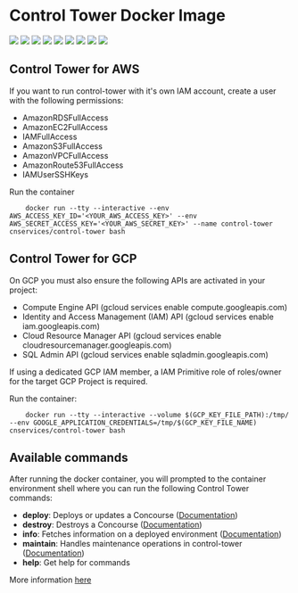 # Control Tower Docker Image

[![](https://img.shields.io/docker/pulls/cnservices/control-tower.svg)](https://hub.docker.com/r/cnservices/control-tower/)
[![](hhttps://img.shields.io/docker/build/cnservices/control-tower)](https://hub.docker.com/r/cnservices/control-tower/)
[![](https://img.shields.io/docker/automated/cnservices/control-tower)](https://hub.docker.com/r/cnservices/control-tower/)
[![](https://img.shields.io/docker/stars/cnservices/control-tower)](https://hub.docker.com/r/cnservices/control-tower/)
[![](https://img.shields.io/github/license/cn-cicd/control-tower)](https://github.com/cn-cicd/control-tower)
[![](https://img.shields.io/github/issues/cn-cicd/control-tower)](https://github.com/cn-cicd/control-tower)
[![](https://img.shields.io/github/issues-closed/cn-cicd/control-tower)](https://github.com/cn-cicd/control-tower)
[![](https://img.shields.io/github/languages/code-size/cn-cicd/control-tower)](https://github.com/cn-cicd/control-tower)
[![](https://img.shields.io/github/repo-size/cn-cicd/control-tower)](https://github.com/cn-cicd/control-tower)

## Control Tower for AWS

If you want to run control-tower with it's own IAM account, create a user with the following permissions:
- AmazonRDSFullAccess
- AmazonEC2FullAccess
- IAMFullAccess
- AmazonS3FullAccess
- AmazonVPCFullAccess
- AmazonRoute53FullAccess
- IAMUserSSHKeys

Run the container

        docker run --tty --interactive --env AWS_ACCESS_KEY_ID='<YOUR_AWS_ACCESS_KEY>' --env AWS_SECRET_ACCESS_KEY='<YOUR_AWS_SECRET_KEY>' --name control-tower cnservices/control-tower bash

## Control Tower for GCP

On GCP you must also ensure the following APIs are activated in your project:
- Compute Engine API (gcloud services enable compute.googleapis.com)
- Identity and Access Management (IAM) API (gcloud services enable iam.googleapis.com)
- Cloud Resource Manager API (gcloud services enable cloudresourcemanager.googleapis.com)
- SQL Admin API (gcloud services enable sqladmin.googleapis.com)

If using a dedicated GCP IAM member, a IAM Primitive role of roles/owner for the target GCP Project is required.

Run the container:

        docker run --tty --interactive --volume $(GCP_KEY_FILE_PATH):/tmp/ --env GOOGLE_APPLICATION_CREDENTIALS=/tmp/$(GCP_KEY_FILE_NAME) cnservices/control-tower bash

## Available commands

After running the docker container, you will prompted to the container environment shell where you can run the following Control Tower commands:

- **deploy**: Deploys or updates a Concourse ([Documentation](https://github.com/EngineerBetter/control-tower/blob/master/docs/deploy.md))
- **destroy**: Destroys a Concourse ([Documentation](https://github.com/EngineerBetter/control-tower/blob/master/docs/destroy.md))
- **info**: Fetches information on a deployed environment ([Documentation](https://github.com/EngineerBetter/control-tower/blob/master/docs/info.md))
- **maintain**: Handles maintenance operations in control-tower ([Documentation](https://github.com/EngineerBetter/control-tower/blob/master/docs/maintain.md))
- **help**: Get help for commands

More information [here](https://github.com/EngineerBetter/control-tower)
